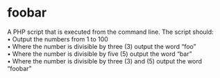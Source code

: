 # foobar
  
A PHP script that is executed from the command line. The script should:  
• Output the numbers from 1 to 100  
• Where the number is divisible by three (3) output the word “foo”  
• Where the number is divisible by five (5) output the word “bar”  
• Where the number is divisible by three (3) and (5) output the word “foobar”  
